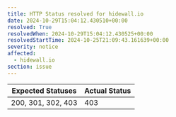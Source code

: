 ```yaml
---
title: HTTP Status resolved for hidewall.io
date: 2024-10-29T15:04:12.430510+00:00
resolved: True
resolvedWhen: 2024-10-29T15:04:12.430525+00:00
resolvedStartTime: 2024-10-25T21:09:43.161639+00:00
severity: notice
affected:
  - hidewall.io
section: issue
---
```


| Expected Statuses | Actual Status  |
|-------------------|----------------|
| 200, 301, 302, 403 | 403 |
